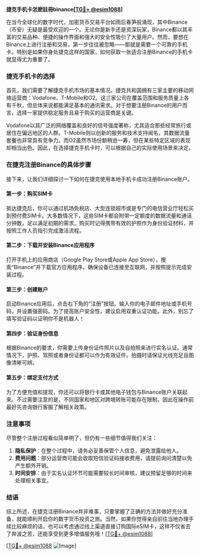 **捷克手机卡怎麽註冊binance[[TG💪+ @esim1088](https://t.me/s/esim1088)]**

在当今全球化的数字时代，加密货币交易平台如雨后春笋般涌现，其中Binance（币安）无疑是最受欢迎的一个。无论你是新手还是资深玩家，Binance都以其丰富的交易品种、便捷的操作界面和强大的安全性吸引了大量用户。然而，要想在Binance上进行注册和交易，第一步往往被忽略——那就是需要一个可靠的手机卡。特别是如果你身处捷克这样的国家，如何获取一张适合注册Binance的手机卡就显得尤为重要了。

### 捷克手机卡的选择

首先，我们需要了解捷克手机市场的基本情况。捷克共和国拥有三家主要的移动网络运营商：Vodafone、T-Mobile和O2。这三家公司在覆盖范围和服务质量上各有千秋，但总体来说都能满足基本的通讯需求。对于想要注册Binance的用户而言，选择一家提供稳定服务且易于购买的运营商是关键。

Vodafone以其广泛的网络覆盖和良好的信号强度著称，尤其适合那些经常旅行或居住在偏远地区的人群。T-Mobile则以创新的服务和技术支持闻名，其数据流量套餐也非常具有竞争力。而O2虽然市场份额稍逊一筹，但在某些特定区域的表现却相当出色。因此，在选择捷克手机卡时，可以根据自己的实际使用场景来决定。

### 在捷克注册Binance的具体步骤

接下来，让我们详细探讨一下如何在捷克使用本地手机卡成功注册Binance账户。

#### 第一步：购买SIM卡

抵达捷克后，你可以通过机场免税店、大型连锁超市或是专门的电信营业厅轻松买到预付费SIM卡。大多数情况下，这些SIM卡都会附带一定额度的数据流量和通话分钟数，足以满足初期的需求。购买时记得携带有效的护照作为身份验证材料，并按照工作人员指引完成激活流程。

#### 第二步：下载并安装Binance应用程序

打开手机上的应用商店（Google Play Store或Apple App Store），搜索“Binance”并下载官方应用程序。确保设备已连接至互联网，并按照提示完成安装过程。

#### 第三步：创建账户

启动Binance应用后，点击右下角的“注册”按钮。输入你的电子邮件地址或手机号码，并设置强密码。为了提高账户安全性，建议启用双重认证功能。此外，别忘了填写验证码以证明你不是机器人！

#### 第四步：验证身份信息

根据Binance的要求，你需要上传身份证件照片以及自拍照来进行实名认证。通常情况下，护照、驾照或者身份证都可以作为有效证件。拍摄时请保证光线充足且图像清晰可辨。

#### 第五步：绑定支付方式

为了方便充值和提现，你还可以将银行卡或其他电子钱包与Binance账户关联起来。不过需要注意的是，不同国家和地区对跨境转账可能存在限制，因此在操作前最好先咨询银行客服了解相关政策。

### 注意事项

尽管整个注册过程看似简单明了，但仍有一些细节值得我们关注：

1. **隐私保护**：在整个过程中，请务必妥善保管个人信息，避免泄露给他人。
2. **费用问题**：部分运营商可能会收取短信验证码接收费用，请提前询问清楚以免产生额外开销。
3. **时间安排**：由于实名认证环节可能需要较长时间审核，建议预留足够的时间来处理相关事宜。

### 结语

综上所述，在捷克注册Binance并非难事，只要掌握了正确的方法并做好充分准备，就能顺利开启你的数字货币投资之旅。当然，如果你觉得亲自前往当地办理手续比较麻烦的话，也可以考虑通过线上渠道直接订购国际eSIM卡，这样不仅省去了奔波之苦，还能享受到更多增值服务哦！[[TG💪+ @esim1088](https://t.me/s/esim1088)]

[[TG💪+ @esim1088](https://t.me/s/esim1088) ![Image](https://i.postimg.cc/4NQfJmqS/Snipaste-2025-05-13-00-14-12.png)]